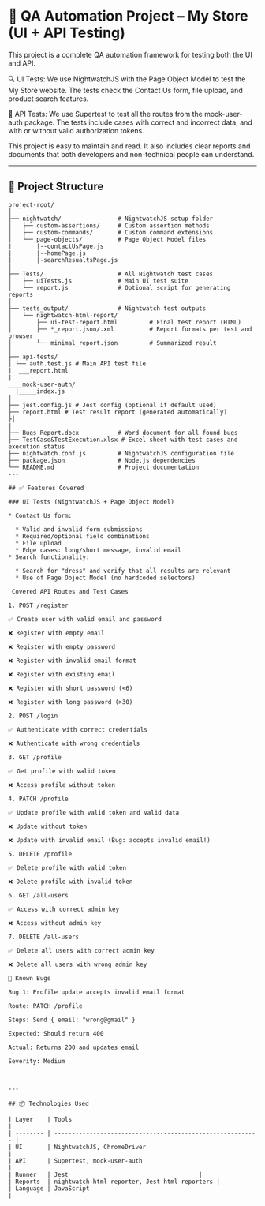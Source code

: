 # 🧪 QA Automation Project – My Store (UI + API Testing)
This project is a complete QA automation framework for testing both the UI and API.

🔍 UI Tests: We use NightwatchJS with the Page Object Model to test the My Store website. The tests check the Contact Us form, file upload, and product search features.

🔐 API Tests: We use Supertest to test all the routes from the mock-user-auth package. The tests include cases with correct and incorrect data, and with or without valid authorization tokens.

This project is easy to maintain and read. It also includes clear reports and documents that both developers and non-technical people can understand.

---

## 📁 Project Structure

```
project-root/
│
├── nightwatch/                # NightwatchJS setup folder
│   ├── custom-assertions/     # Custom assertion methods
│   ├── custom-commands/       # Custom command extensions
│   └── page-objects/          # Page Object Model files
|       |--contactUsPage.js
|       |--homePage.js
|       |-searchResualtsPage.js 
│
├── Tests/                     # All Nightwatch test cases
│   ├── uiTests.js             # Main UI test suite
│   └── report.js              # Optional script for generating reports
│
├── tests_output/              # Nightwatch test outputs
│   └── nightwatch-html-report/
│       ├── ui-test-report.html         # Final test report (HTML)
│       ├── *_report.json/.xml          # Report formats per test and browser
│       └── minimal_report.json         # Summarized result
│
├── api-tests/
│ └── auth.test.js # Main API test file
|  ___report.html
|
____mock-user-auth/
  |_____index.js
│
├── jest.config.js # Jest config (optional if default used)
├── report.html # Test result report (generated automatically)
├│
|
├── Bugs Report.docx           # Word document for all found bugs
├── TestCase&TestExecution.xlsx # Excel sheet with test cases and execution status
├── nightwatch.conf.js         # NightwatchJS configuration file
├── package.json               # Node.js dependencies
└── README.md                  # Project documentation
---

## ✅ Features Covered

### UI Tests (NightwatchJS + Page Object Model)

* Contact Us form:

  * Valid and invalid form submissions
  * Required/optional field combinations
  * File upload
  * Edge cases: long/short message, invalid email
* Search functionality:

  * Search for "dress" and verify that all results are relevant
  * Use of Page Object Model (no hardcoded selectors)

 Covered API Routes and Test Cases

1. POST /register

✅ Create user with valid email and password

❌ Register with empty email

❌ Register with empty password

❌ Register with invalid email format

❌ Register with existing email

❌ Register with short password (<6)

❌ Register with long password (>30)

2. POST /login

✅ Authenticate with correct credentials

❌ Authenticate with wrong credentials

3. GET /profile

✅ Get profile with valid token

❌ Access profile without token

4. PATCH /profile

✅ Update profile with valid token and valid data

❌ Update without token

❌ Update with invalid email (Bug: accepts invalid email!)

5. DELETE /profile

✅ Delete profile with valid token

❌ Delete profile with invalid token

6. GET /all-users

✅ Access with correct admin key

❌ Access without admin key

7. DELETE /all-users

✅ Delete all users with correct admin key

❌ Delete all users with wrong admin key

🐞 Known Bugs

Bug 1: Profile update accepts invalid email format

Route: PATCH /profile

Steps: Send { email: "wrong@gmail" }

Expected: Should return 400

Actual: Returns 200 and updates email

Severity: Medium



---

## 📦 Technologies Used

| Layer    | Tools                                                      |
| -------- | ---------------------------------------------------------- |
| UI       | NightwatchJS, ChromeDriver                                 |
| API      | Supertest, mock-user-auth                                  |
| Runner   | Jest                                     |
| Reports  | nightwatch-html-reporter, Jest-html-reporters |
| Language | JavaScript                                                 |

